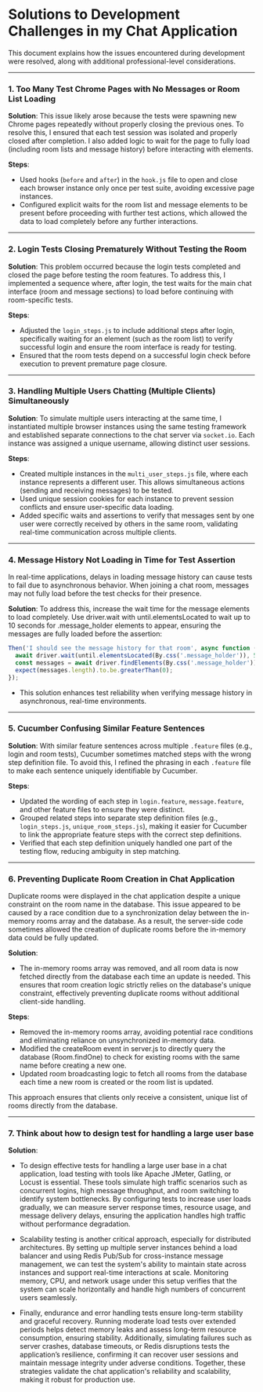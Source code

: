 # Solutions to Development Challenges in my Chat Application

This document explains how the issues encountered during development were resolved, along with additional professional-level considerations.

---

### 1. **Too Many Test Chrome Pages with No Messages or Room List Loading**

**Solution**: 
This issue likely arose because the tests were spawning new Chrome pages repeatedly without properly closing the previous ones. To resolve this, I ensured that each test session was isolated and properly closed after completion. I also added logic to wait for the page to fully load (including room lists and message history) before interacting with elements.

**Steps**:
- Used hooks (`before` and `after`) in the `hook.js` file to open and close each browser instance only once per test suite, avoiding excessive page instances.
- Configured explicit waits for the room list and message elements to be present before proceeding with further test actions, which allowed the data to load completely before any further interactions.

---

### 2. **Login Tests Closing Prematurely Without Testing the Room**

**Solution**:
This problem occurred because the login tests completed and closed the page before testing the room features. To address this, I implemented a sequence where, after login, the test waits for the main chat interface (room and message sections) to load before continuing with room-specific tests.

**Steps**:
- Adjusted the `login_steps.js` to include additional steps after login, specifically waiting for an element (such as the room list) to verify successful login and ensure the room interface is ready for testing.
- Ensured that the room tests depend on a successful login check before execution to prevent premature page closure.

---

### 3. **Handling Multiple Users Chatting (Multiple Clients) Simultaneously**

**Solution**:
To simulate multiple users interacting at the same time, I instantiated multiple browser instances using the same testing framework and established separate connections to the chat server via `socket.io`. Each instance was assigned a unique username, allowing distinct user sessions.

**Steps**:
- Created multiple instances in the `multi_user_steps.js` file, where each instance represents a different user. This allows simultaneous actions (sending and receiving messages) to be tested.
- Used unique session cookies for each instance to prevent session conflicts and ensure user-specific data loading.
- Added specific waits and assertions to verify that messages sent by one user were correctly received by others in the same room, validating real-time communication across multiple clients.

---

### 4. **Message History Not Loading in Time for Test Assertion**
In real-time applications, delays in loading message history can cause tests to fail due to asynchronous behavior. When joining a chat room, messages may not fully load before the test checks for their presence.

**Solution**: To address this, increase the wait time for the message elements to load completely. Use driver.wait with until.elementsLocated to wait up to 10 seconds for .message_holder elements to appear, ensuring the messages are fully loaded before the assertion:

```javascript
Then('I should see the message history for that room', async function () {
  await driver.wait(until.elementsLocated(By.css('.message_holder')), 5000);
  const messages = await driver.findElements(By.css('.message_holder'));
  expect(messages.length).to.be.greaterThan(0);
});
```
- This solution enhances test reliability when verifying message history in asynchronous, real-time environments.

---

### 5. **Cucumber Confusing Similar Feature Sentences**

**Solution**:
With similar feature sentences across multiple `.feature` files (e.g., login and room tests), Cucumber sometimes matched steps with the wrong step definition file. To avoid this, I refined the phrasing in each `.feature` file to make each sentence uniquely identifiable by Cucumber.

**Steps**:
- Updated the wording of each step in `login.feature`, `message.feature`, and other feature files to ensure they were distinct.
- Grouped related steps into separate step definition files (e.g., `login_steps.js`, `unique_room_steps.js`), making it easier for Cucumber to link the appropriate feature steps with the correct step definitions.
- Verified that each step definition uniquely handled one part of the testing flow, reducing ambiguity in step matching.

---

### 6. **Preventing Duplicate Room Creation in Chat Application**

Duplicate rooms were displayed in the chat application despite a unique constraint on the room name in the database. This issue appeared to be caused by a race condition due to a synchronization delay between the in-memory rooms array and the database. As a result, the server-side code sometimes allowed the creation of duplicate rooms before the in-memory data could be fully updated.

**Solution**:
- The in-memory rooms array was removed, and all room data is now fetched directly from the database each time an update is needed. This ensures that room creation logic strictly relies on the database's unique constraint, effectively preventing duplicate rooms without additional client-side handling.

**Steps**:

- Removed the in-memory rooms array, avoiding potential race conditions and eliminating reliance on unsynchronized in-memory data.
- Modified the createRoom event in server.js to directly query the database (Room.findOne) to check for existing rooms with the same name before creating a new one.
- Updated room broadcasting logic to fetch all rooms from the database each time a new room is created or the room list is updated.

This approach ensures that clients only receive a consistent, unique list of rooms directly from the database.

---

### 7. **Think about how to design test for handling a large user base**

**Solution**:
- To design effective tests for handling a large user base in a chat application, load testing with tools like Apache JMeter, Gatling, or Locust is essential. These tools simulate high traffic scenarios such as concurrent logins, high message throughput, and room switching to identify system bottlenecks. By configuring tests to increase user loads gradually, we can measure server response times, resource usage, and message delivery delays, ensuring the application handles high traffic without performance degradation.

- Scalability testing is another critical approach, especially for distributed architectures. By setting up multiple server instances behind a load balancer and using Redis Pub/Sub for cross-instance message management, we can test the system's ability to maintain state across instances and support real-time interactions at scale. Monitoring memory, CPU, and network usage under this setup verifies that the system can scale horizontally and handle high numbers of concurrent users seamlessly.

- Finally, endurance and error handling tests ensure long-term stability and graceful recovery. Running moderate load tests over extended periods helps detect memory leaks and assess long-term resource consumption, ensuring stability. Additionally, simulating failures such as server crashes, database timeouts, or Redis disruptions tests the application’s resilience, confirming it can recover user sessions and maintain message integrity under adverse conditions. Together, these strategies validate the chat application's reliability and scalability, making it robust for production use.

